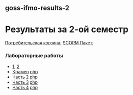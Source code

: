 ## goss-ifmo-results-2
# Результаты за 2-ой семестр

[Потребительская корзина](cart/index.html);
[SCORM Пакет](.);

### Лабораторные работы

- [1](1.js); [2](2.js) 
- [Крамер](js/Kramer.js) [php](php/Kramer.php)
- [Часть 2](js/Part2.js) [php](php/part2.js)
- [Часть 3](js/Part3.js) [php](php/Quine.php)
- [Часть 4](js/Part4.js) [php](php/Kramer.js)
